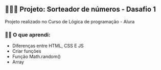 ## 👨🏻‍💻 Projeto: Sorteador de números - Dasafio 1

Projeto realizado no Curso de Lógica de programação - Alura

### ✍🏻 O que aprendi:

- Diferenças entre HTML, CSS E JS
- Criar funções
- Função Math.random()
- Array
